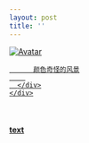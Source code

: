 ```yaml
---
layout: post
title: ''
---
```




<p class="imglist">

<div class="image-container">
  <a href="https://pic.superbed.cn/item/5e31a9382fb38b8c3ceb0d05.jpg"  data-fancybox="images">
    <img src="https://pic.superbed.cn/item/5e31a9382fb38b8c3ceb0d49.jpg" alt="Avatar" class="image" />
    <div class="overlay">
      <div class="text">
        
          颜色奇怪的风景
        
      </div>
    </div>
  </a>
</div>











<a href="https://pic.superbed.cn/item/5e31a9382fb38b8c3ceb0d07.jpg" data-fancybox="images"><img src="" /></a>
<a href="https://pic.superbed.cn/item/5e31a9382fb38b8c3ceb0d09.jpg" data-fancybox="images"><img src="" /></a>
<a href="https://pic.superbed.cn/item/5e31a9382fb38b8c3ceb0d0b.jpg" data-fancybox="images"><img src="" /></a>
<a href="https://pic.superbed.cn/item/5e31a9382fb38b8c3ceb0d0e.jpg" data-fancybox="images"><img src="" /></a>
<a href="https://pic.superbed.cn/item/5e31a9382fb38b8c3ceb0d11.jpg" data-fancybox="images"><img src="" /></a>
<a href="https://pic.superbed.cn/item/5e31a9382fb38b8c3ceb0d13.jpg" data-fancybox="images"><img src="" /></a>
<a href="https://pic.superbed.cn/item/5e31a9382fb38b8c3ceb0d15.jpg" data-fancybox="images"><img src="" /></a>
<a href="https://pic.superbed.cn/item/5e31a9382fb38b8c3ceb0d17.jpg" data-fancybox="images"><img src="" /></a>
<a href="https://pic.superbed.cn/item/5e31a9382fb38b8c3ceb0d1a.jpg" data-fancybox="images"><img src="" /></a>
<a href="https://pic.superbed.cn/item/5e31a9382fb38b8c3ceb0d1d.jpg" data-fancybox="images"><img src="" /></a>
<a href="https://pic.superbed.cn/item/5e31a9382fb38b8c3ceb0d1f.jpg" data-fancybox="images"><img src="" /></a>
<a href="https://pic.superbed.cn/item/5e31a9382fb38b8c3ceb0d22.jpg" data-fancybox="images"><img src="" /></a>
<a href="https://pic.superbed.cn/item/5e31a9382fb38b8c3ceb0d24.jpg" data-fancybox="images"><img src="" /></a>
<a href="https://pic.superbed.cn/item/5e31a9382fb38b8c3ceb0d27.jpg" data-fancybox="images"><img src="" /></a>
<a href="https://pic.superbed.cn/item/5e31a9382fb38b8c3ceb0d29.jpg" data-fancybox="images"><img src="" /></a>
<a href="https://pic.superbed.cn/item/5e31a9382fb38b8c3ceb0d2b.jpg" data-fancybox="images"><img src="" /></a>
<a href="https://pic.superbed.cn/item/5e31a9382fb38b8c3ceb0d2f.jpg" data-fancybox="images"><img src="" /></a>
<a href="https://pic.superbed.cn/item/5e31a9382fb38b8c3ceb0d31.jpg" data-fancybox="images"><img src="" /></a>
<a href="https://pic.superbed.cn/item/5e31a9382fb38b8c3ceb0d33.jpg" data-fancybox="images"><img src="" /></a>
<a href="https://pic.superbed.cn/item/5e31a9382fb38b8c3ceb0d35.jpg" data-fancybox="images"><img src="" /></a>
<a href="https://pic.superbed.cn/item/5e31a9382fb38b8c3ceb0d37.jpg" data-fancybox="images"><img src="" /></a>
<a href="https://pic.superbed.cn/item/5e31a9382fb38b8c3ceb0d3a.jpg" data-fancybox="images"><img src="" /></a>
<a href="https://pic.superbed.cn/item/5e31a9382fb38b8c3ceb0d3d.jpg" data-fancybox="images"><img src="" /></a>
<a href="https://pic.superbed.cn/item/5e31a9382fb38b8c3ceb0d3f.jpg" data-fancybox="images"><img src="" /></a>
<a href="https://pic.superbed.cn/item/5e31a9382fb38b8c3ceb0d42.jpg" data-fancybox="images"><img src="" /></a>
<a href="https://pic.superbed.cn/item/5e31a9382fb38b8c3ceb0d45.jpg" data-fancybox="images"><img src="" /></a>
<a href="https://pic.superbed.cn/item/5e31a9382fb38b8c3ceb0d47.jpg" data-fancybox="images"><img src="" /></a>
<a href="https://pic.superbed.cn/item/5e31a9382fb38b8c3ceb0d49.jpg" data-fancybox="images"><img src="" /></a>
<a href="https://pic.superbed.cn/item/5e31a9382fb38b8c3ceb0d4b.jpg" data-fancybox="images"><img src="" /></a>
<a href="https://pic.superbed.cn/item/5e31a9382fb38b8c3ceb0d4e.jpg" data-fancybox="images"><img src="" /></a>
<a href="https://pic.superbed.cn/item/5e31a9382fb38b8c3ceb0d50.jpg" data-fancybox="images"><img src="" /></a>
<a href="https://pic.superbed.cn/item/5e31a9382fb38b8c3ceb0d53.jpg" data-fancybox="images"><img src="" /></a>
<a href="https://pic.superbed.cn/item/5e31a9382fb38b8c3ceb0d55.jpg" data-fancybox="images"><img src="" /></a>
<a href="https://pic.superbed.cn/item/5e31a9382fb38b8c3ceb0d58.jpg" data-fancybox="images"><img src="" /></a>



</p>



#### [text](/works/0001a.html)